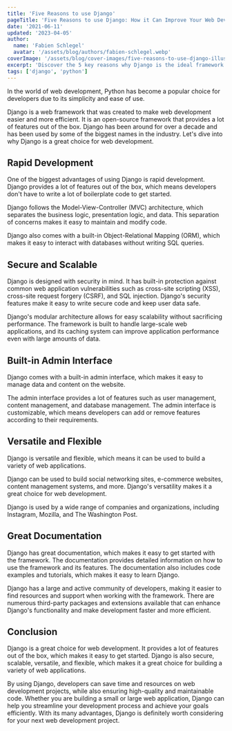 ```yaml
---
title: 'Five Reasons to use Django'
pageTitle: 'Five Reasons to use Django: How it Can Improve Your Web Development Projects'
date: '2021-06-11'
updated: '2023-04-05'
author:
  name: 'Fabien Schlegel'
  avatar: '/assets/blog/authors/fabien-schlegel.webp'
coverImage: '/assets/blog/cover-images/five-reasons-to-use-django-illustration.webp'
excerpt: 'Discover the 5 key reasons why Django is the ideal framework for your web development projects. From its robust architecture to its comprehensive ecosystem of libraries and tools, learn how Django can help you build powerful and scalable web applications.'
tags: ['django', 'python']
---
```


In the world of web development, Python has become a popular choice for developers due to its simplicity and ease of use.

Django is a web framework that was created to make web development easier and more efficient. It is an open-source framework that provides a lot of features out of the box. Django has been around for over a decade and has been used by some of the biggest names in the industry. Let's dive into why Django is a great choice for web development.

## Rapid Development

One of the biggest advantages of using Django is rapid development. Django provides a lot of features out of the box, which means developers don't have to write a lot of boilerplate code to get started.

Django follows the Model-View-Controller (MVC) architecture, which separates the business logic, presentation logic, and data. This separation of concerns makes it easy to maintain and modify code.

Django also comes with a built-in Object-Relational Mapping (ORM), which makes it easy to interact with databases without writing SQL queries.

## Secure and Scalable

Django is designed with security in mind. It has built-in protection against common web application vulnerabilities such as cross-site scripting (XSS), cross-site request forgery (CSRF), and SQL injection. Django's security features make it easy to write secure code and keep user data safe.

Django's modular architecture allows for easy scalability without sacrificing performance. The framework is built to handle large-scale web applications, and its caching system can improve application performance even with large amounts of data.

## Built-in Admin Interface

Django comes with a built-in admin interface, which makes it easy to manage data and content on the website.

The admin interface provides a lot of features such as user management, content management, and database management. The admin interface is customizable, which means developers can add or remove features according to their requirements.

## Versatile and Flexible

Django is versatile and flexible, which means it can be used to build a variety of web applications.

Django can be used to build social networking sites, e-commerce websites, content management systems, and more. Django's versatility makes it a great choice for web development.

Django is used by a wide range of companies and organizations, including Instagram, Mozilla, and The Washington Post.

## Great Documentation

Django has great documentation, which makes it easy to get started with the framework. The documentation provides detailed information on how to use the framework and its features. The documentation also includes code examples and tutorials, which makes it easy to learn Django.

Django has a large and active community of developers, making it easier to find resources and support when working with the framework. There are numerous third-party packages and extensions available that can enhance Django's functionality and make development faster and more efficient.

## Conclusion

Django is a great choice for web development. It provides a lot of features out of the box, which makes it easy to get started. Django is also secure, scalable, versatile, and flexible, which makes it a great choice for building a variety of web applications.

By using Django, developers can save time and resources on web development projects, while also ensuring high-quality and maintainable code. Whether you are building a small or large web application, Django can help you streamline your development process and achieve your goals efficiently. With its many advantages, Django is definitely worth considering for your next web development project.
